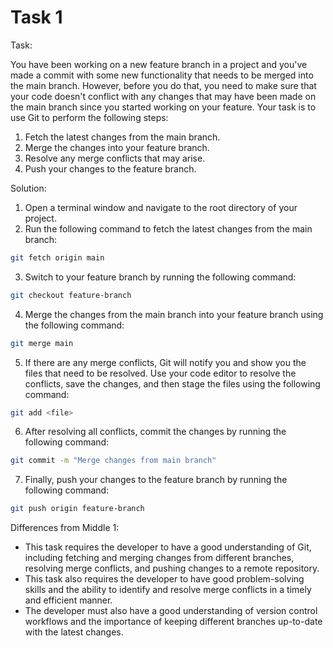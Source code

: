 # Task 1

Task:

You have been working on a new feature branch in a project and you've made a
commit with some new functionality that needs to be merged into the main branch.
However, before you do that, you need to make sure that your code doesn't
conflict with any changes that may have been made on the main branch since you
started working on your feature. Your task is to use Git to perform the
following steps:

1. Fetch the latest changes from the main branch.
2. Merge the changes into your feature branch.
3. Resolve any merge conflicts that may arise.
4. Push your changes to the feature branch.

Solution:

1. Open a terminal window and navigate to the root directory of your project.
2. Run the following command to fetch the latest changes from the main branch:

```bash
git fetch origin main
```

3. Switch to your feature branch by running the following command:

```bash
git checkout feature-branch
```

4. Merge the changes from the main branch into your feature branch using the
   following command:

```bash
git merge main
```

5. If there are any merge conflicts, Git will notify you and show you the files
   that need to be resolved. Use your code editor to resolve the conflicts, save
   the changes, and then stage the files using the following command:

```bash
git add <file>
```

6. After resolving all conflicts, commit the changes by running the following
   command:

```bash
git commit -m "Merge changes from main branch"
```

7. Finally, push your changes to the feature branch by running the following
   command:

```bash
git push origin feature-branch
```

Differences from Middle 1:

-   This task requires the developer to have a good understanding of Git,
    including fetching and merging changes from different branches, resolving
    merge conflicts, and pushing changes to a remote repository.
-   This task also requires the developer to have good problem-solving skills
    and the ability to identify and resolve merge conflicts in a timely and
    efficient manner.
-   The developer must also have a good understanding of version control
    workflows and the importance of keeping different branches up-to-date with
    the latest changes.
